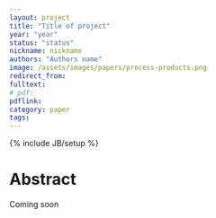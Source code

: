 ```yaml
---
layout: project
title: "Title of project"
year: "year"
status: "status"
nickname: nickname
authors: "Authors name"
image: /assets/images/papers/process-products.png
redirect_from: 
fulltext: 
# pdf: 
pdflink: 
category: paper
tags: 
---
```

{% include JB/setup %}

# Abstract 


Coming soon

